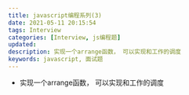 ```yaml
---
title: javascript编程系列(3)
date: 2021-05-11 20:15:54
tags: Interview
categories: [Interview, js编程题]
updated:
description: 实现一个arrange函数， 可以实现和工作的调度
keywords: javascript, 面试题
---
```


- 实现一个arrange函数， 可以实现和工作的调度
